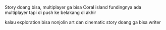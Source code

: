 Story doang bisa, multiplayer ga bisa
Coral island fundingnya ada multiplayer tapi di push ke belakang di akhir

kalau exploration bisa nonjolin art dan cinematic
story doang ga bisa writer
